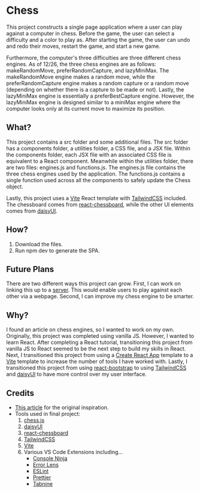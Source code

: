 # Chess

This project constructs a single page application where a user can play against a computer in chess. Before the game, the user can select a difficulty and a color to play as. After starting the game, the user can undo and redo their moves, restart the game, and start a new game.

Furthermore, the computer's three difficulties are three different chess engines. As of 12/26, the three chess engines are as follows: makeRandomMove, preferRandomCapture, and lazyMiniMax. The makeRandomMove engine makes a random move, while the preferRandomCapture engine makes a random capture or a random move (depending on whether there is a capture to be made or not). Lastly, the lazyMiniMax engine is essentially a preferBestCapture engine. However, the lazyMiniMax engine is designed similar to a miniMax engine where the computer looks only at its current move to maximize its position.

## What?

This project contains a src folder and some additional files. The src folder has a components folder, a utilities folder, a CSS file, and a JSX file. Within the components folder, each JSX file with an associated CSS file is equivalent to a React component. Meanwhile within the utilities folder, there are two files: engines.js and functions.js. The engines.js file contains the three chess engines used by the application. The functions.js contains a single function used across all the components to safely update the Chess object.

Lastly, this project uses a [Vite](https://vitejs.dev/) React template with [TailwindCSS](https://tailwindcss.com/) included. The chessboard comes from [react-chessboard](https://www.npmjs.com/package/react-chessboard), while the other UI elements comes from [daisyUI](https://daisyui.com/).

## How?

1. Download the files.
2. Run npm dev to generate the SPA.

## Future Plans

There are two different ways this project can grow. First, I can work on linking this up to a [server](https://github.com/chesslablab/chess-server). This would enable users to play against each other via a webpage. Second, I can improve my chess engine to be smarter.

## Why?

I found an article on chess engines, so I wanted to work on my own. Originally, this project was completed using vanilla JS. However, I wanted to learn React. After completing a React tutorial, transitioning this project from vanilla JS to React seemed to be the next step to build my skills in React. Next, I transitioned this project from using a [Create React App](https://create-react-app.dev/) template to a [Vite](https://vitejs.dev/) template to increase the number of tools I have worked with. Lastly, I transitioned this project from using [react-bootstrap](https://react-bootstrap.github.io/) to using [TailwindCSS](https://tailwindcss.com/) and [daisyUI](https://daisyui.com/) to have more control over my user interface.

## Credits

-   [This article](https://www.chessengines.org/) for the original inspiration.
-   Tools used in final project:
    1. [chess.js](https://www.npmjs.com/package/chess.js)
    2. [daisyUI](https://daisyui.com/)
    3. [react-chessboard](https://www.npmjs.com/package/react-chessboard)
    4. [TailwindCSS](https://tailwindcss.com/)
    5. [Vite](https://vitejs.dev/)
    6. Various VS Code Extensions including...
        - [Console Ninja](https://marketplace.visualstudio.com/items?itemName=WallabyJs.console-ninja)
        - [Error Lens](https://marketplace.visualstudio.com/items?itemName=usernamehw.errorlens)
        - [ESLint](https://marketplace.visualstudio.com/items?itemName=dbaeumer.vscode-eslint)
        - [Prettier](https://marketplace.visualstudio.com/items?itemName=esbenp.prettier-vscode)
        - [Tabnine](https://marketplace.visualstudio.com/items?itemName=TabNine.tabnine-vscode)
